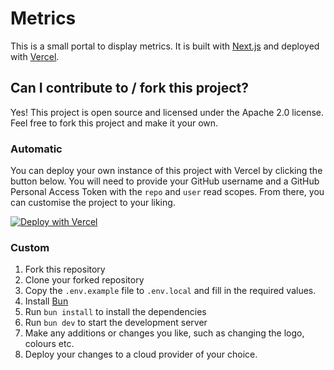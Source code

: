 # Metrics

This is a small portal to display metrics. It is built with [Next.js](https://nextjs.org/) and deployed with [Vercel](https://vercel.com/).

## Can I contribute to / fork this project?

Yes! This project is open source and licensed under the Apache 2.0 license. Feel free to fork this project and make it your own.

### Automatic

You can deploy your own instance of this project with Vercel by clicking the button below. You will need to provide your GitHub username and a GitHub Personal Access Token with the `repo` and `user` read scopes. From there, you can customise the project to your liking.

[![Deploy with Vercel](https://vercel.com/button)](https://vercel.com/new/clone?repository-url=https%3A%2F%2Fgithub.com%2Ftimmo001%2Fmetrics.timmo.dev&env=GITHUB_TOKEN,GITHUB_USERNAME,LOGO_URL&envDescription=Your%20GitHub%20Personal%20Access%20Token%2C%20Your%20GitHub%20username%2C%20URL%20to%20your%20logo&envLink=https%3A%2F%2Fgithub.com%2Ftimmo001%2Fmetrics.timmo.dev&project-name=metrics-me&repository-name=metrics.me.io&demo-title=Timmo%20Metrics&demo-url=https%3A%2F%2Fmetrics.timmo.dev)

### Custom

1. Fork this repository
1. Clone your forked repository
1. Copy the `.env.example` file to `.env.local` and fill in the required values.
1. Install [Bun](https://bun.sh)
1. Run `bun install` to install the dependencies
1. Run `bun dev` to start the development server
1. Make any additions or changes you like, such as changing the logo, colours etc.
1. Deploy your changes to a cloud provider of your choice.
